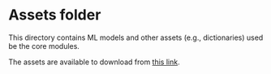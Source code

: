 # Assets folder

This directory contains ML models and other assets (e.g., dictionaries) used be the core modules.

The assets are available to download from [this link](https://s3.amazonaws.com/pqai.s3/public/assets-pqai-classifier.zip).
